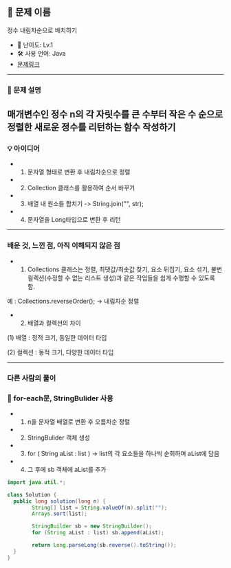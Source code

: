 ## 📘 문제 이름
정수 내림차순으로 배치하기

- 🧩 난이도: Lv.1
- 🛠 사용 언어: Java
- [문제링크](https://school.programmers.co.kr/learn/courses/30/lessons/12933)

---

### 🧠 문제 설명
매개변수인 정수 n의 각 자릿수를 큰 수부터 작은 수 순으로 정렬한 새로운 정수를 리턴하는 함수 작성하기
---



### 💡 아이디어
- 1. 문자열 형태로 변환 후 내림차순으로 정렬
- 2. Collection 클래스를 활용하여 순서 바꾸기
- 3. 배열 내 원소들 합치기 -> String.join("", str);
- 4. 문자열을 Long타입으로 변환 후 리턴 

---
### 배운 것, 느낀 점, 아직 이해되지 않은 점 

- 1.  Collections 클래스는 정렬, 최댓값/최솟값 찾기, 요소 뒤집기, 요소 섞기, 불변 컬렉션(수정할 수 없는 리스트 생성)과 같은 작업들을 쉽게 수행할 수 있도록 함.

예 :  Collections.reverseOrder(); -> 내림차순 정렬


- 2. 배열과 컬렉션의 차이

(1) 배열 : 정적 크기, 동일한 데이터 타입

(2) 컬렉션 : 동적 크기, 다양한 데이터 타입


---

### 다른 사람의 풀이

### 📝 for-each문, StringBulider 사용

- 1. n을 문자열 배열로 변환 후 오름차순 정렬
- 2. StringBulider 객체 생성
- 3. for ( String aList : list ) -> list의 각 요소들을 하나씩 순회하며 aList에 담음 
- 4. 그 후에 sb 객체에 aList를 추가



```java
import java.util.*;

class Solution {
  public long solution(long n) {
        String[] list = String.valueOf(n).split("");
        Arrays.sort(list);

        StringBuilder sb = new StringBuilder();
        for (String aList : list) sb.append(aList);

        return Long.parseLong(sb.reverse().toString());
  }
}
```
